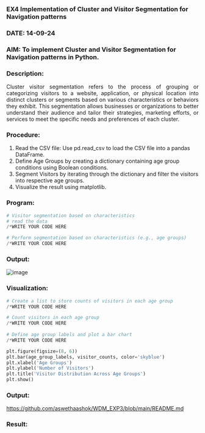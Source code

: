 ### EX4 Implementation of Cluster and Visitor Segmentation for Navigation patterns
### DATE: 14-09-24
### AIM: To implement Cluster and Visitor Segmentation for Navigation patterns in Python.
### Description:
<div align= "justify">Cluster visitor segmentation refers to the process of grouping or categorizing visitors to a website, 
  application, or physical location into distinct clusters or segments based on various characteristics or behaviors they exhibit. 
  This segmentation allows businesses or organizations to better understand their audience and tailor their strategies, marketing efforts, 
  or services to meet the specific needs and preferences of each cluster.</div>
  
### Procedure:
1) Read the CSV file: Use pd.read_csv to load the CSV file into a pandas DataFrame.
2) Define Age Groups by creating a dictionary containing age group conditions using Boolean conditions.
3) Segment Visitors by iterating through the dictionary and filter the visitors into respective age groups.
4) Visualize the result using matplotlib.

### Program:
```python
# Visitor segmentation based on characteristics
# read the data
/*WRITE YOUR CODE HERE

# Perform segmentation based on characteristics (e.g., age groups)
/*WRITE YOUR CODE HERE

```
### Output:

![image](https://github.com/user-attachments/assets/67aadbac-86b3-412b-95a5-ae1271452693)


### Visualization:
```python
# Create a list to store counts of visitors in each age group
/*WRITE YOUR CODE HERE

# Count visitors in each age group
/*WRITE YOUR CODE HERE
    
# Define age group labels and plot a bar chart
/*WRITE YOUR CODE HERE

plt.figure(figsize=(8, 6))
plt.bar(age_group_labels, visitor_counts, color='skyblue')
plt.xlabel('Age Groups')
plt.ylabel('Number of Visitors')
plt.title('Visitor Distribution Across Age Groups')
plt.show()
```
### Output:

https://github.com/aswethaashok/WDM_EXP3/blob/main/README.md

### Result:
